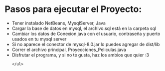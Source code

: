 <!doctype html>
<html lang="en">
  <head>
    <meta charset="utf-8">
    <meta name="viewport" content="width=device-width, initial-scale=1">
    <title>Proyecciones Peliculas</title>
  </head>
  <body>
    <h1>Pasos para ejecutar el Proyecto:</h1>
    <ul>
      <li>Tener instalado NetBeans, MysqlServer, Java </li>
      <li>Cargar la base de datos en mysql, el archivo.sql está en la carpeta sql</li>
      <li>Cambiar los datos de Conexion.java con el usuario, contraseña y puerto usados en tu mysql server</li>
      <li>Si no aparece el conector de mysql-8.0.jar lo puedes agregar de dist/lib </li>
      <li>Correr el archivo principal, Proyecciones_Peliculas.java</li>
      <li>Disfrutar el programa, y si no te gusta, haz los ambios que quier :3</li>

    </ul>
  </body>
</html>
